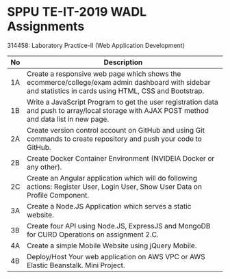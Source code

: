 # SPPU TE-IT-2019 WADL Assignments

314458: Laboratory Practice-II (Web Application Development)

| No | Description |
| --- | --- |
| 1A | Create a responsive web page which shows the ecommerce/college/exam admin dashboard with sidebar and statistics in cards using HTML, CSS and Bootstrap. |
| 1B | Write a JavaScript Program to get the user registration data and push to array/local storage with AJAX POST method and data list in new page. |
| 2A | Create version control account on GitHub and using Git commands to create repository and push your code to GitHub. |
| 2B | Create Docker Container Environment (NVIDEIA Docker or any other). |
| 2C | Create an Angular application which will do following actions: Register User, Login User, Show User Data on Profile Component. |
| 3A | Create a Node.JS Application which serves a static website. |
| 3B | Create four API using Node.JS, ExpressJS and MongoDB for CURD Operations on assignment 2.C. |
| 4A | Create a simple Mobile Website using jQuery Mobile. |
| 4B | Deploy/Host Your web application on AWS VPC or AWS Elastic Beanstalk. Mini Project. |
